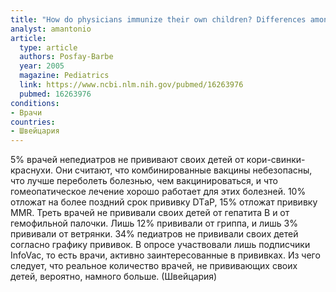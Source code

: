 ```yaml
---
title: "How do physicians immunize their own children? Differences among pediatricians and nonpediatricians"
analyst: amantonio
article:
  type: article
  authors: Posfay-Barbe
  year: 2005
  magazine: Pediatrics
  link: https://www.ncbi.nlm.nih.gov/pubmed/16263976
  pubmed: 16263976
conditions:
- Врачи
countries:
- Швейцария
---
```


5% врачей непедиатров не прививают своих детей от кори-свинки-краснухи. Они считают, что комбинированные вакцины небезопасны, что лучше переболеть болезнью, чем вакцинироваться, и что гомеопатическое лечение хорошо работает для этих болезней.
10% отложат на более поздний срок прививку DTаP, 15% отложат прививку MMR.
Треть врачей не прививали своих детей от гепатита В и от гемофильной палочки. Лишь 12% прививали от гриппа, и лишь 3% прививали от ветрянки. 34% педиатров не прививали своих детей согласно графику прививок.
В опросе участвовали лишь подписчики InfoVac, то есть врачи, активно заинтересованные в прививках. Из чего следует, что реальное количество врачей, не прививающих своих детей, вероятно, намного больше. (Швейцария)
